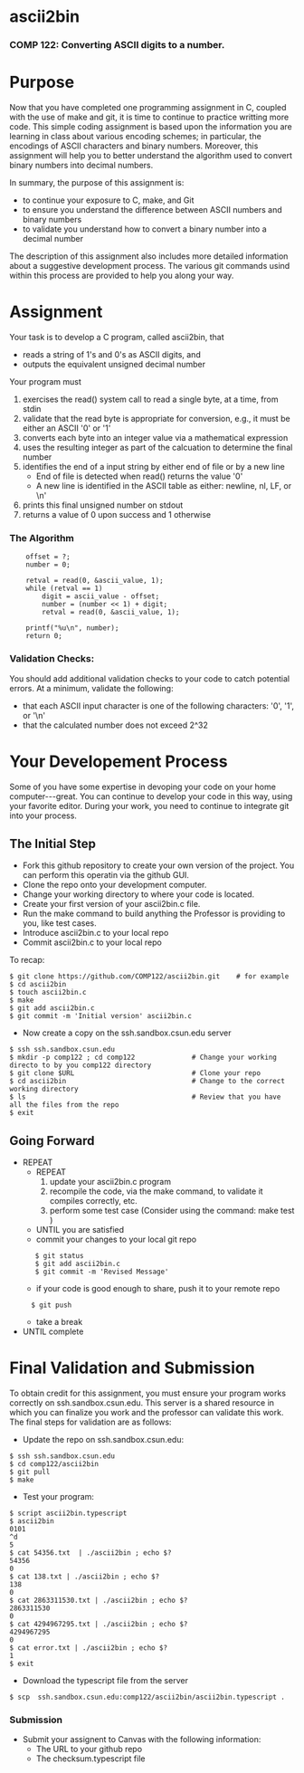 # ascii2bin

### COMP 122: Converting ASCII digits to a number.


# Purpose
Now that you have completed one programming assignment in C, coupled with the use of make and git, it is time to continue to practice writting more code.  This simple coding assignment is based upon the information you are learning in class about various encoding schemes; in particular, the encodings of ASCII characters and binary numbers.   Moreover, this assignment will help you to better understand the algorithm used to convert binary numbers into decimal numbers.

In summary, the purpose of this assignment is:

* to continue your exposure to C, make, and Git
* to ensure you understand the difference between ASCII numbers and binary numbers
* to validate you understand how to convert a binary number into a decimal number

The description of this assignment also includes more detailed information about a suggestive development process.  The various git commands usind within this process are provided to help you along your way.


# Assignment
Your task is to develop a C program, called ascii2bin, that
  * reads a string of 1's and 0's as ASCII digits, and 
  * outputs the equivalent unsigned decimal number 

Your program must
  1. exercises the read() system call to read a single byte, at a time, from stdin
  1. validate that the read byte is appropriate for conversion, e.g., it must be either an ASCII '0' or '1'
  1. converts each byte into an integer value via a mathematical expression
  1. uses the resulting integer as part of the calcuation to determine the final number
  1. identifies the end of a input string by either end of file or by a new line
      *  End of file is detected when read() returns the value '0'
      *  A new line is identified in the ASCII table as either: newline, nl, LF, or \n'
  1. prints this final unsigned number on stdout
  1. returns a value of 0 upon success and 1 otherwise


### The Algorithm
```
    offset = ?;
    number = 0;
    
    retval = read(0, &ascii_value, 1);
    while (retval == 1)
        digit = ascii_value - offset;
        number = (number << 1) + digit;  
        retval = read(0, &ascii_value, 1);
        
    printf("%u\n", number);
    return 0;
```

### Validation Checks:
You should add additional validation checks to your code to catch potential errors. At a minimum, validate the following:
  * that each ASCII input character is one of the following characters: '0', '1', or '\n'
  * that the calculated number does not exceed 2^32


# Your Developement Process
Some of you have some expertise in devoping your code on your home computer---great.  You can continue to develop your code in this way, using your favorite editor.  During your work, you need to continue to integrate git into your process.  


## The Initial Step
  * Fork this github repository to create your own version of the project.  You can perform this operatin via the github GUI.
  * Clone the repo onto your development computer.
  * Change your working directory to where your code is located.
  * Create your first version of your ascii2bin.c file.
  * Run the make command to build anything the Professor is providing to you, like test cases.
  * Introduce ascii2bin.c to your local repo
  * Commit ascii2bin.c to your local repo

To recap:
```
$ git clone https://github.com/COMP122/ascii2bin.git    # for example
$ cd ascii2bin
$ touch ascii2bin.c
$ make
$ git add ascii2bin.c
$ git commit -m 'Initial version' ascii2bin.c
```

  * Now create a copy on the ssh.sandbox.csun.edu server
```
$ ssh ssh.sandbox.csun.edu
$ mkdir -p comp122 ; cd comp122              # Change your working directo to by you comp122 directory
$ git clone $URL                             # Clone your repo
$ cd ascii2bin                               # Change to the correct working directory
$ ls                                         # Review that you have all the files from the repo
$ exit
```

## Going Forward

* REPEAT
    * REPEAT
      1. update your ascii2bin.c program
      1. recompile the code, via the make command, to validate it compiles correctly, etc.
      1. perform some test case  (Consider using the command:  make test )
    * UNTIL you are satisfied 
    * commit your changes to your local git repo
    ```
       $ git status
       $ git add ascii2bin.c
       $ git commit -m 'Revised Message'
    ```
    * if your code is good enough to share, push it to your remote repo
    ```
      $ git push
    ```
    * take a break
* UNTIL complete


# Final Validation and Submission
To obtain credit for this assignment, you must ensure your program works correctly on ssh.sandbox.csun.edu.  This server is a shared resource in which you can finalize you work and the professor can validate this work.  The final steps for validation are as follows:

* Update the repo on ssh.sandbox.csun.edu:
```
$ ssh ssh.sandbox.csun.edu
$ cd comp122/ascii2bin
$ git pull
$ make    
```

* Test your program:
```
$ script ascii2bin.typescript 
$ ascii2bin
0101
^d
5
$ cat 54356.txt  | ./ascii2bin ; echo $?
54356
0
$ cat 138.txt | ./ascii2bin ; echo $?
138
0
$ cat 2863311530.txt | ./ascii2bin ; echo $?
2863311530
0
$ cat 4294967295.txt | ./ascii2bin ; echo $?
4294967295
0
$ cat error.txt | ./ascii2bin ; echo $?
1
$ exit
```
* Download the typescript file from the server
```
$ scp  ssh.sandbox.csun.edu:comp122/ascii2bin/ascii2bin.typescript .
```

### Submission
* Submit your assignent to Canvas with the following information:
  * The URL to your github repo
  * The checksum.typescript file

